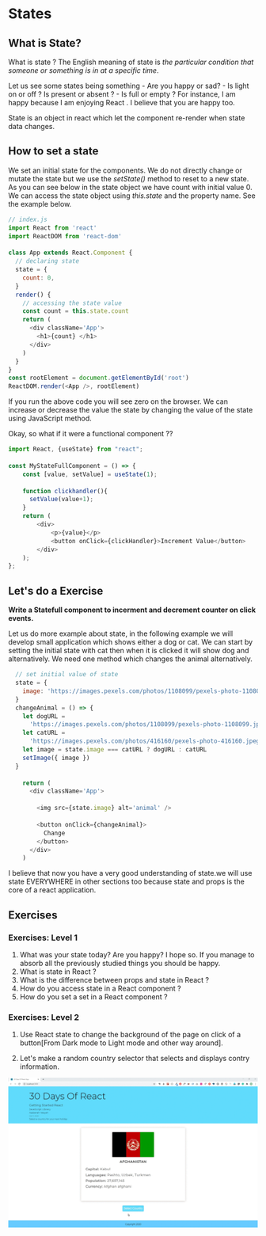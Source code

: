 

# States

## What is State?

What is state ? The English meaning of state is _the particular condition that someone or something is in at a specific time_.

Let us see some states being something - Are you happy or sad? - Is light on or off ? Is present or absent ? - Is full or empty ? For instance, I am happy because I am enjoying React . I believe that you are happy too.

State is an object in react which let the component re-render when state data changes.

## How to set a state

We set an initial state for the components. We do not directly change or mutate the state but we use the _setState()_ method to reset to a new state. As you can see below in the state object we have count with initial value 0. We can access the state object using _this.state_ and the property name. See the example below.

```js
// index.js
import React from 'react'
import ReactDOM from 'react-dom'

class App extends React.Component {
  // declaring state
  state = {
    count: 0,
  }
  render() {
    // accessing the state value
    const count = this.state.count
    return (
      <div className='App'>
        <h1>{count} </h1>
      </div>
    )
  }
}
const rootElement = document.getElementById('root')
ReactDOM.render(<App />, rootElement)
```

If you run the above code you will see zero on the browser. We can increase or decrease the value the state by changing the value of the state using JavaScript method.

Okay, so what if it were a functional component ??
```js
import React, {useState} from "react";
 
const MyStateFullComponent = () => {
    const [value, setValue] = useState(1);

    function clickhandler(){
      setValue(value+1);
    }
    return (
        <div>
            <p>{value}</p>
            <button onClick={clickHandler}>Increment Value</button>
        </div>
    );
};
```

## Let's do a Exercise
<b>Write a Statefull component to incerment and decrement counter on click events. </b>


Let us do more example about state, in the following example we will develop small application which shows either a dog or cat.
We can start by setting the initial state with cat then when it is clicked it will show dog and alternatively. We need one method which changes the animal alternatively.

```js
  // set initial value of state
  state = {
    image: 'https://images.pexels.com/photos/1108099/pexels-photo-1108099.jpeg',
  }
  changeAnimal = () => {
    let dogURL =
      'https://images.pexels.com/photos/1108099/pexels-photo-1108099.jpeg'
    let catURL =
      'https://images.pexels.com/photos/416160/pexels-photo-416160.jpeg'
    let image = state.image === catURL ? dogURL : catURL
    setImage({ image })
  }

    return (
      <div className='App'>
     
        <img src={state.image} alt='animal' />

        <button onClick={changeAnimal}>
          Change
        </button>
      </div>
    )
```



I believe that now you have a very good understanding of state.we will use state EVERYWHERE in other sections too because state and props is the core of a react application.

## Exercises

### Exercises: Level 1

1. What was your state today? Are you happy? I hope so. If you manage to absorb all the previously studied things you should be happy.
2. What is state in React ?
3. What is the difference between props and state in React ?
4. How do you access state in a React component ?
5. How do you set a set in a React component ?

### Exercises: Level 2

1. Use React state to change the background of the page on click of a button[From Dark mode to Light mode and other way around]. 

2.  Let's make a random country selector that selects and displays contry information.

![Change Background](../images/08_day_select_country_exercise.gif)

